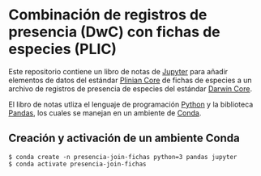 # Combinación de registros de presencia (DwC) con fichas de especies (PLIC)
Este repositorio contiene un libro de notas de [Jupyter](https://jupyter.org/) para añadir elementos de datos del estándar [Plinian Core](https://github.com/tdwg/PlinianCore) de fichas de especies a un archivo de registros de presencia de especies del estándar [Darwin Core](https://github.com/tdwg/dwc).

El libro de notas utliza el lenguaje de programación [Python](https://www.python.org/) y la biblioteca [Pandas](https://pandas.pydata.org/), los cuales se manejan en un ambiente de [Conda](https://conda.io/).

## Creación y activación de un ambiente Conda
```
$ conda create -n presencia-join-fichas python=3 pandas jupyter
$ conda activate presencia-join-fichas
```

